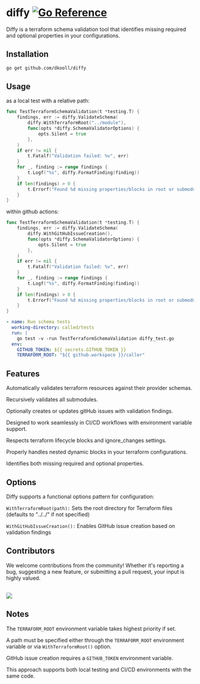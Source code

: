 # diffy [![Go Reference](https://pkg.go.dev/badge/github.com/dkooll/diffy.svg)](https://pkg.go.dev/github.com/dkooll/diffy)

Diffy is a terraform schema validation tool that identifies missing required and optional properties in your configurations.

## Installation

```zsh
go get github.com/dkooll/diffy
```

## Usage

as a local test with a relative path:

```go
func TestTerraformSchemaValidation(t *testing.T) {
	findings, err := diffy.ValidateSchema(
		diffy.WithTerraformRoot("../module"),
		func(opts *diffy.SchemaValidatorOptions) {
			opts.Silent = true
		},
	)
	if err != nil {
		t.Fatalf("Validation failed: %v", err)
	}
	for _, finding := range findings {
		t.Logf("%s", diffy.FormatFinding(finding))
	}
	if len(findings) > 0 {
		t.Errorf("Found %d missing properties/blocks in root or submodules. See logs above.", len(findings))
	}
}
```

within github actions:

```go
func TestTerraformSchemaValidation(t *testing.T) {
	findings, err := diffy.ValidateSchema(
		diffy.WithGitHubIssueCreation(),
		func(opts *diffy.SchemaValidatorOptions) {
			opts.Silent = true
		},
	)
	if err != nil {
		t.Fatalf("Validation failed: %v", err)
	}
	for _, finding := range findings {
		t.Logf("%s", diffy.FormatFinding(finding))
	}
	if len(findings) > 0 {
		t.Errorf("Found %d missing properties/blocks in root or submodules. See logs above.", len(findings))
	}
}
```

```yaml
- name: Run schema tests
  working-directory: called/tests
  run: |
    go test -v -run TestTerraformSchemaValidation diffy_test.go
  env:
    GITHUB_TOKEN: ${{ secrets.GITHUB_TOKEN }}
    TERRAFORM_ROOT: "${{ github.workspace }}/caller"
```

## Features

Automatically validates terraform resources against their provider schemas.

Recursively validates all submodules.

Optionally creates or updates gitHub issues with validation findings.

Designed to work seamlessly in CI/CD workflows with environment variable support.

Respects terraform lifecycle blocks and ignore_changes settings.

Properly handles nested dynamic blocks in your terraform configurations.

Identifies both missing required and optional properties.

## Options

Diffy supports a functional options pattern for configuration:

`WithTerraformRoot(path):` Sets the root directory for Terraform files (defaults to "../../" if not specified)

`WithGitHubIssueCreation():` Enables GitHub issue creation based on validation findings

## Contributors

We welcome contributions from the community! Whether it's reporting a bug, suggesting a new feature, or submitting a pull request, your input is highly valued. <br><br>

<a href="https://github.com/dkooll/diffy/graphs/contributors">
  <img src="https://contrib.rocks/image?repo=dkooll/diffy" />
</a>

## Notes

The `TERRAFORM_ROOT` environment variable takes highest priority if set.

A path must be specified either through the `TERRAFORM_ROOT` environment variable or via `WithTerraformRoot()` option.

GitHub issue creation requires a `GITHUB_TOKEN` environment variable.

This approach supports both local testing and CI/CD environments with the same code.
